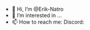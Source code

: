 - 👋 Hi, I’m @Erik-Natro
- 👀 I’m interested in ...
- 📫 How to reach me: Discord: 

<!---
Erik-Natro/Erik-Natro is a ✨ special ✨ repository because its `README.md` (this file) appears on your GitHub profile.
You can click the Preview link to take a look at your changes.
--->
